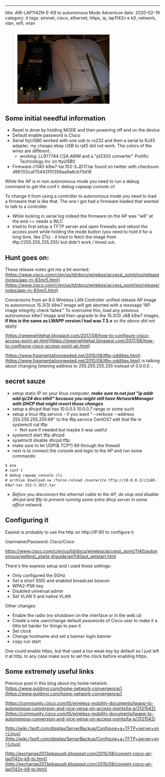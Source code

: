 ---
title: AIR-LAP1142N-E-K9 to autonomous Mode Adventure
date: 2020-02-19
category: it
tags: aironet, cisco, ethernet, https, ip, lap1142n e k9, network, vlan, wifi, wlan

> ## [![Wifi and PoE injector ](images/DSC_1469-300x225.jpg)](https://www.guldmyr.com/wp-content/uploads/DSC_1469-scaled.jpg)

## Some initial needful information

- Reset is done by holding MODE and then powering off and on the device
- Default enable password is Cisco
- Serial ttyUSB0 worked with one usb to rs232 and then a serial to RJ45 adapter, my cheapo ebay USB to rj45 did not work. The colors of the wires are different..
    - working: LL977744 CSA AWM and a "pl2303 converter" Prolific Technology Inc on ttyUSB0
- Firmware c1140-k9w7-tar.153-3.JD17.tar found on twitter with checksum d96702caf75442f01359aa9a6cb70d19

While the AP is in non autonomous mode you need to run a debug command to get the conf t: _debug capwap console cli_

To change it from using a controller to autonomous mode you need to load a firmware that is like that. The one I got had a firmware loaded that wanted to talk to a controller.

- While looking in serial log indeed the firmware on the AP was "w8" at the end == needs a WLC
- tried to first setup a TFTP server and open firewalls and reboot the access point while holding the mode button (you need to hold it for a long time, like 27s) - it tried to fetch the image from tftp://255.255.255.255/ but didn't work / timed out..

## Hunt goes on:

These release notes got me a bit worried: [https://www.cisco.com/c/en/us/td/docs/wireless/access\_point/ios/release/notes/aap-rn-83mr5.html](https://www.cisco.com/c/en/us/td/docs/wireless/access_point/ios/release/notes/aap-rn-83mr5.html)

Conversions from an 8.0 Wireless LAN Controller unified release AP image to autonomous 15.3(3) k9w7 image will get aborted with a message “AP image integrity check failed.” To overcome this, load any previous autonomous k9w7 image and then upgrade to the 15.3(3) JAB k9w7 images. **If this is the same as LWAPP version I had was 7.3.x** _so the above did not apply._

[https://greenwhitehat.blogspot.com/2017/08/how-to-configure-cisco-access-point-air.html](https://greenwhitehat.blogspot.com/2017/08/how-to-configure-cisco-access-point-air.html)

[https://www.fragmentationneeded.net/2010/08/tftp-oddities.html](https://www.fragmentationneeded.net/2010/08/tftp-oddities.html) is talking about changing listening address to 255.255.255.255 instead of 0.0.0.0 ..

## secret sauze

- setup static IP on your linux computer, **_make sure to not just "ip addr add ip/24 dev eth0" because you might still have NetworkManager with DHCP that might revert those changes_**
- setup a dhcpd that has 10.0.0.5 10.0.0.7 range or some such
- setup a linux tftp.service - if you want "--verbose --address 255.255.255.255:69" to the tftp.service CentOS7 edit that file in systemctl cat tftp
    - Not sure if needed but maybe it was useful
- systemctl start tftp dhcpd
- sysetmctl disable dhcpd tftp
- make sure to let UDP(& TCP?) 69 through the firewall
- next is to connect the console and login to the AP and run some commands:

```
$ ena
# conf t
# debug capwap console cli
# archive download-sw /force-reload /overwrite tftp://10.0.0.2/c1140-k9w7-tar.153-3.JD17.tar
```

- _Before you disconnect the ethernet cable to the AP, do stop and disable dhcpd and tftp to prevent running some extra dhcp server in some office network._

## Configuring it

Easiest is probably to use the http on http://IP:80 to configure it

Username/Password: Cisco/Cisco

[https://www.cisco.com/c/en/us/td/docs/wireless/access\_point/1140/autonomous/getting\_starte d/guide/ap1140aut\_getstart.html](https://www.cisco.com/c/en/us/td/docs/wireless/access_point/1140/autonomous/getting_started/guide/ap1140aut_getstart.html)

There's the express setup and I used these settings:

- Only configured the 5GHz
- Set a short SSID and enabled broadcast beacon
- WPA2-PSK key
- Disabled universal admin
- Set VLAN 5 and native VLAN

Other changes:

- Enable the radio (no shutdown on the interface or in the web ui)
- Create a new user/change default passwords of Cisco user to make it a little bit harder for things to pwn it
- Set clock
- Change hostname and set a banner login banner
- copy run start

One could enable https, but that used a too weak key by default so I just left it at http. In any case make sure to set the clock before enabling https.

## Some extremely useful links

Previous post in this blog about my home network: [https://www.guldmyr.com/home-network-convergence/](https://www.guldmyr.com/home-network-convergence/)

[https://community.cisco.com/t5/wireless-mobility-documents/lwapp-to-autonomous-conversion-and-vice-versa-on-access-points/ta-p/3121542](https://community.cisco.com/t5/wireless-mobility-documents/lwapp-to-autonomous-conversion-and-vice-versa-on-access-points/ta-p/3121542)

[http://wiki.r1soft.com/display/ServerBackup/Configure+a+TFTP+server+on+Linux](http://wiki.r1soft.com/display/ServerBackup/Configure+a+TFTP+server+on+Linux)

[http://exchange2013pikasuoh.blogspot.com/2015/08/convert-cisco-air-lap1142n-k9-to.html](http://exchange2013pikasuoh.blogspot.com/2015/08/convert-cisco-air-lap1142n-k9-to.html)
